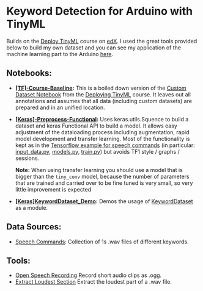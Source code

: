 # Keyword Detection for Arduino with TinyML
Builds on the [Deploy TinyML](https://learning.edx.org/course/course-v1:HarvardX+TinyML3+1T2022/home) course on [edX](https://edx.org). I used the great tools provided below to build my own dataset and you can see my application of the machine learning part to the Arduino [here](arduino). 

## Notebooks:
* __[[TF]-Course-Baseline](https://github.com/Ben-Karr/KeywordDetectionTinyML/blob/master/%5BTF%5D-Course-Baseline.ipynb):__
This is a boiled down version of the [Custom Dataset Notebook](https://colab.research.google.com/github/tinyMLx/colabs/blob/master/4-6-8-CustomDatasetKWSModel.ipynb) from the [Deploying TinyML](https://learning.edx.org/course/course-v1:HarvardX+TinyML3+1T2022/home) course. It leaves out all annotations and assumes that all data (including custom datasets) are prepared and in an unified location.
* __[[Keras]-Preprocess-Functional](https://github.com/Ben-Karr/KeywordDetectionTinyML/blob/master/%5BKeras%5D-Preprocess-Functional.ipynb):__ 
Uses keras.utils.Squence to build a dataset and keras Functional API to build a model. It allows easy adjustment of the dataloading process including augmentation, rapid model development and transfer learning. Most of the functionality is kept as in the [Tensorflow example for speech commands](https://github.com/tensorflow/tensorflow/tree/master/tensorflow/examples/speech_commands) (in particular: [input_data.py](https://github.com/tensorflow/tensorflow/blob/master/tensorflow/examples/speech_commands/input_data.py), [models.py](https://github.com/tensorflow/tensorflow/blob/master/tensorflow/examples/speech_commands/models.py), [train.py](https://github.com/tensorflow/tensorflow/blob/master/tensorflow/examples/speech_commands/train.py)) but avoids TF1 style / graphs / sessions.

    __Note:__ When using transfer learning you should use a model that is bigger than the `tiny_conv` model, because the number of parameters that are trained and carried over to be fine tuned is very small, so very little improvement is expected

* __[[Keras]KeywordDataset_Demo]():__ Demos the usage of [KeywordDataset]() as a module.

## Data Sources:
* [Speech Commands](https://storage.googleapis.com/download.tensorflow.org/data/speech_commands_v0.02.tar.gz): Collection of 1s .wav files of different keywords.

## Tools:
* [Open Speech Recording](https://github.com/petewarden/open-speech-recording) Record short audio clips as .ogg.
* [Extract Loudest Section](https://github.com/petewarden/extract_loudest_section.git) Extract the loudest part of a .wav file.

